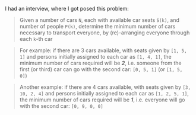 I had an interview, where I got posed this problem:

> Given a number of cars `N`, each with available car seats `S(k)`, and number of people `P(k)`, determine the minimum number of cars necessary to transport everyone, by (re)-arranging everyone through each `k`-th car

> For example: if there are 3 cars available, with seats given by `[1, 5, 1]` and persons initially assigned to each car as `[1, 4, 1]`, the minimum number of cars required will be ***2***, i.e. someone from the first (or third) car can go with the second car: `[0, 5, 1]` (or `[1, 5, 0]`)

> Another example: if there are 4 cars available, with seats given by `[3, 10, 2, 4]` and persons initially assigned to each car as `[1, 2, 5, 1]`, the minimum number of cars required will be ***1***, i.e. everyone will go with the second car: `[0, 9, 0, 0]`